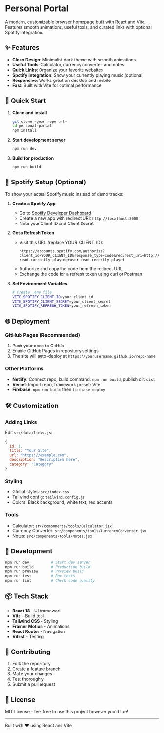 # Personal Portal

A modern, customizable browser homepage built with React and Vite. Features smooth animations, useful tools, and curated links with optional Spotify integration.

## ✨ Features

- **Clean Design**: Minimalist dark theme with smooth animations
- **Useful Tools**: Calculator, currency converter, and notes
- **Quick Links**: Organize your favorite websites
- **Spotify Integration**: Show your currently playing music (optional)
- **Responsive**: Works great on desktop and mobile
- **Fast**: Built with Vite for optimal performance

## 🚀 Quick Start

1. **Clone and install**
   ```bash
   git clone <your-repo-url>
   cd personal-portal
   npm install
   ```

2. **Start development server**
   ```bash
   npm run dev
   ```

3. **Build for production**
   ```bash
   npm run build
   ```

## 🎵 Spotify Setup (Optional)

To show your actual Spotify music instead of demo tracks:

1. **Create a Spotify App**
   - Go to [Spotify Developer Dashboard](https://developer.spotify.com/dashboard)
   - Create a new app with redirect URI: `http://localhost:3000`
   - Note your Client ID and Client Secret

2. **Get a Refresh Token**
   - Visit this URL (replace YOUR_CLIENT_ID):
     ```
     https://accounts.spotify.com/authorize?client_id=YOUR_CLIENT_ID&response_type=code&redirect_uri=http://localhost:3000&scope=user-read-currently-playing+user-read-recently-played
     ```
   - Authorize and copy the code from the redirect URL
   - Exchange the code for a refresh token using curl or Postman

3. **Set Environment Variables**
   ```bash
   # Create .env file
   VITE_SPOTIFY_CLIENT_ID=your_client_id
   VITE_SPOTIFY_CLIENT_SECRET=your_client_secret
   VITE_SPOTIFY_REFRESH_TOKEN=your_refresh_token
   ```

## 🌐 Deployment

### GitHub Pages (Recommended)
1. Push your code to GitHub
2. Enable GitHub Pages in repository settings
3. The site will auto-deploy at `https://yourusername.github.io/repo-name`

### Other Platforms
- **Netlify**: Connect repo, build command: `npm run build`, publish dir: `dist`
- **Vercel**: Import repo, framework preset: Vite
- **Firebase**: `npm run build` then `firebase deploy`

## 🛠️ Customization

### Adding Links
Edit `src/data/links.js`:
```javascript
{
  id: 1,
  title: "Your Site",
  url: "https://example.com",
  description: "Description here",
  category: "Category"
}
```

### Styling
- Global styles: `src/index.css`
- Tailwind config: `tailwind.config.js`
- Colors: Black background, white text, red accents

### Tools
- Calculator: `src/components/tools/Calculator.jsx`
- Currency Converter: `src/components/tools/CurrencyConverter.jsx`
- Notes: `src/components/tools/Notes.jsx`

## 🧪 Development

```bash
npm run dev          # Start dev server
npm run build        # Production build
npm run preview      # Preview build
npm run test         # Run tests
npm run lint         # Check code quality
```

## 📦 Tech Stack

- **React 18** - UI framework
- **Vite** - Build tool
- **Tailwind CSS** - Styling
- **Framer Motion** - Animations
- **React Router** - Navigation
- **Vitest** - Testing

## 🤝 Contributing

1. Fork the repository
2. Create a feature branch
3. Make your changes
4. Test thoroughly
5. Submit a pull request

## 📄 License

MIT License - feel free to use this project however you'd like!

---

Built with ❤️ using React and Vite